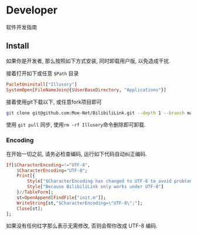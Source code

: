 # Developer

软件开发指南

## Install

如果你是开发者, 那么按照如下方式安装, 同时卸载用户版, 以免造成干扰.

接着打开如下或任意 `$Path` 目录
```haskell
PacletUninstall["Illusory"]
SystemOpen[FileNameJoin@{$UserBaseDirectory, "Applications"}]
```
接着使用git下载以下, 或任意fork项目即可
```bash
git clone git@github.com:Moe-Net/BilibiliLink.git --depth 1 --branch master
```

使用 `git pull` 同步, 使用`rm -rf Illusory`命令删除即可卸载.

### Encoding

在开始一切之前, 请务必检查编码, 运行如下代码自动纠正编码.

```haskell
If[$CharacterEncoding=!="UTF-8",
	$CharacterEncoding="UTF-8";
	Print[{
		Style["$CharacterEncoding has changed to UTF-8 to avoid problems.",Red],
		Style["Because BilibiliLink only works under UTF-8"]
	}//TableForm];
	st=OpenAppend[FindFile["init.m"]];
	WriteString[st,"$CharacterEncoding=\"UTF-8\";"];
	Close[st];
];
```

如果没有任何红字那么表示无需修改, 否则会帮你改成 UTF-8 编码.
